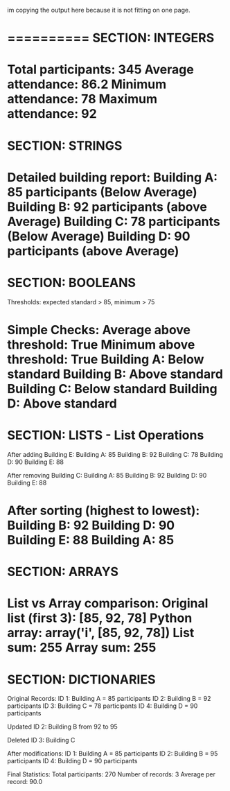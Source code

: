 im copying the output here because it is not fitting on one page.

==========
SECTION: INTEGERS
==========
  Total participants: 345
  Average attendance: 86.2
  Minimum attendance: 78
  Maximum attendance: 92
==========
SECTION: STRINGS
==========

Detailed building report:
  Building A: 85 participants (Below Average)
  Building B: 92 participants (above Average)
  Building C: 78 participants (Below Average)
  Building D: 90 participants (above Average)
==========
SECTION: BOOLEANS
==========
Thresholds: expected standard > 85, minimum > 75

Simple Checks:
  Average above threshold: True
  Minimum above threshold: True
Building A: Below standard
Building B: Above standard
Building C: Below standard
Building D: Above standard
==========
SECTION: LISTS - List Operations
==========
After adding Building E:
  Building A: 85
  Building B: 92
  Building C: 78
  Building D: 90
  Building E: 88

After removing Building C:
  Building A: 85
  Building B: 92
  Building D: 90
  Building E: 88

After sorting (highest to lowest):
  Building B: 92
  Building D: 90
  Building E: 88
  Building A: 85
==========
SECTION: ARRAYS
==========
List vs Array comparison:
  Original list (first 3): [85, 92, 78]
  Python array: array('i', [85, 92, 78])
  List sum: 255
  Array sum: 255
==========
SECTION: DICTIONARIES
==========
Original Records:
  ID 1: Building A = 85 participants
  ID 2: Building B = 92 participants
  ID 3: Building C = 78 participants
  ID 4: Building D = 90 participants

Updated ID 2: Building B from 92 to 95

Deleted ID 3: Building C

After modifications:
  ID 1: Building A = 85 participants
  ID 2: Building B = 95 participants
  ID 4: Building D = 90 participants

Final Statistics:
  Total participants: 270
  Number of records: 3
  Average per record: 90.0
